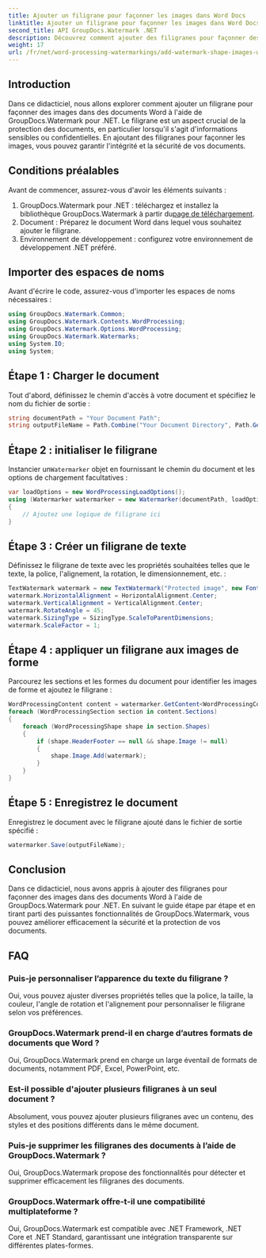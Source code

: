 ```yaml
---
title: Ajouter un filigrane pour façonner les images dans Word Docs
linktitle: Ajouter un filigrane pour façonner les images dans Word Docs
second_title: API GroupDocs.Watermark .NET
description: Découvrez comment ajouter des filigranes pour façonner des images dans des documents Word à l'aide de GroupDocs.Watermark pour .NET. Améliorez la sécurité des documents avec ce didacticiel.
weight: 17
url: /fr/net/word-processing-watermarkings/add-watermark-shape-images-word-docs/
---
```

## Introduction
Dans ce didacticiel, nous allons explorer comment ajouter un filigrane pour façonner des images dans des documents Word à l'aide de GroupDocs.Watermark pour .NET. Le filigrane est un aspect crucial de la protection des documents, en particulier lorsqu'il s'agit d'informations sensibles ou confidentielles. En ajoutant des filigranes pour façonner les images, vous pouvez garantir l'intégrité et la sécurité de vos documents.
## Conditions préalables
Avant de commencer, assurez-vous d'avoir les éléments suivants :
1.  GroupDocs.Watermark pour .NET : téléchargez et installez la bibliothèque GroupDocs.Watermark à partir du[page de téléchargement](https://releases.groupdocs.com/Watermark/net/).
2. Document : Préparez le document Word dans lequel vous souhaitez ajouter le filigrane.
3. Environnement de développement : configurez votre environnement de développement .NET préféré.
## Importer des espaces de noms
Avant d'écrire le code, assurez-vous d'importer les espaces de noms nécessaires :
```csharp
using GroupDocs.Watermark.Common;
using GroupDocs.Watermark.Contents.WordProcessing;
using GroupDocs.Watermark.Options.WordProcessing;
using GroupDocs.Watermark.Watermarks;
using System.IO;
using System;
```
## Étape 1 : Charger le document
Tout d'abord, définissez le chemin d'accès à votre document et spécifiez le nom du fichier de sortie :
```csharp
string documentPath = "Your Document Path";
string outputFileName = Path.Combine("Your Document Directory", Path.GetFileName(documentPath));
```
## Étape 2 : initialiser le filigrane
 Instancier un`Watermarker` objet en fournissant le chemin du document et les options de chargement facultatives :
```csharp
var loadOptions = new WordProcessingLoadOptions();
using (Watermarker watermarker = new Watermarker(documentPath, loadOptions))
{
    // Ajoutez une logique de filigrane ici
}
```
## Étape 3 : Créer un filigrane de texte
Définissez le filigrane de texte avec les propriétés souhaitées telles que le texte, la police, l'alignement, la rotation, le dimensionnement, etc. :
```csharp
TextWatermark watermark = new TextWatermark("Protected image", new Font("Arial", 8));
watermark.HorizontalAlignment = HorizontalAlignment.Center;
watermark.VerticalAlignment = VerticalAlignment.Center;
watermark.RotateAngle = 45;
watermark.SizingType = SizingType.ScaleToParentDimensions;
watermark.ScaleFactor = 1;
```
## Étape 4 : appliquer un filigrane aux images de forme
Parcourez les sections et les formes du document pour identifier les images de forme et ajoutez le filigrane :
```csharp
WordProcessingContent content = watermarker.GetContent<WordProcessingContent>();
foreach (WordProcessingSection section in content.Sections)
{
    foreach (WordProcessingShape shape in section.Shapes)
    {
        if (shape.HeaderFooter == null && shape.Image != null)
        {
            shape.Image.Add(watermark);
        }
    }
}
```
## Étape 5 : Enregistrez le document
Enregistrez le document avec le filigrane ajouté dans le fichier de sortie spécifié :
```csharp
watermarker.Save(outputFileName);
```

## Conclusion
Dans ce didacticiel, nous avons appris à ajouter des filigranes pour façonner des images dans des documents Word à l'aide de GroupDocs.Watermark pour .NET. En suivant le guide étape par étape et en tirant parti des puissantes fonctionnalités de GroupDocs.Watermark, vous pouvez améliorer efficacement la sécurité et la protection de vos documents.
## FAQ
### Puis-je personnaliser l’apparence du texte du filigrane ?
Oui, vous pouvez ajuster diverses propriétés telles que la police, la taille, la couleur, l'angle de rotation et l'alignement pour personnaliser le filigrane selon vos préférences.
### GroupDocs.Watermark prend-il en charge d’autres formats de documents que Word ?
Oui, GroupDocs.Watermark prend en charge un large éventail de formats de documents, notamment PDF, Excel, PowerPoint, etc.
### Est-il possible d'ajouter plusieurs filigranes à un seul document ?
Absolument, vous pouvez ajouter plusieurs filigranes avec un contenu, des styles et des positions différents dans le même document.
### Puis-je supprimer les filigranes des documents à l’aide de GroupDocs.Watermark ?
Oui, GroupDocs.Watermark propose des fonctionnalités pour détecter et supprimer efficacement les filigranes des documents.
### GroupDocs.Watermark offre-t-il une compatibilité multiplateforme ?
Oui, GroupDocs.Watermark est compatible avec .NET Framework, .NET Core et .NET Standard, garantissant une intégration transparente sur différentes plates-formes.